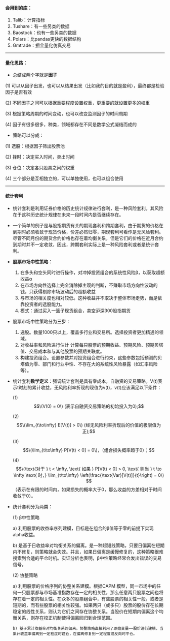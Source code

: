 #### 会用到的库：
1.	Talib：计算指标
2.	Tushare：有一些另类的数据
3.	Baostock：也有一些另类的数据
4.	Polars：比pandas更快的数据结构
5.	Gmtrade：掘金量化仿真交易
-------------------------------------
#### 量化思路：
-	总结成两个字就是**因子**
  
(1)	可以从因子出发，也可以从结果出发（比如我的目的就是盈利），最终都是检验因子是否有效

(2)	不同因子之间可以根据重要程度设置权重，更重要的就设置更多的权重

(3)	根据策略周期的时间变动，也可以改变监测因子的时间周期

(4)	因子有很多很多，种类，领域都存在不同是数学公式凝结而成的

-	策略可以分成：

(1)	选股：根据因子筛出股票池

(2)	择时：决定买入时间，卖出时间

(3)	仓位：决定各只股票之间的权重

(4)	三个部分是互相独立的，可以单独使用，也可以组合使用

-------------------------------------
#### 统计套利

- 统计套利是利用证券价格的历史统计规律进行套利，是一种风险套利。其风险在于这种历史统计规律在未来一段时间内是否继续存在。

-	一个简单的例子是与股指期货有关的期现套利和跨期套利，由于期货的价格在到期时必须收敛于现货价格，价差必然归零，期现套利可看作是无风险套利。尽管不同月份的期货合约价格也存在着均衡关系，但是它们的价格在近月合约到期时并不一定收敛，因此，跨期套利实际上是一种风险套利或者是统计套利。

- **股票市场中性策略**：
    1) 在多头和空头同时进行操作，对冲掉投资组合的系统性风险β，以获取超额收益α
  	2) 在市场方向性选择上完全消除掉主观的判断，不赚取市场方向性波动的钱，只获得剔除市场波动后的超额收益
  	3) 与市场的相关度也相对较低。这种收益并不取决于整体市场走势，而是依靠投资者的选股能力。
  	4) 模式：通过买入一篮子现货组合，卖空沪深300股指期货
-	股票市场中性策略分为**三步**：
	  1) 选股。数量1000只以上，覆盖多行业和交易所。选择投资者更加精通的领域。
	  2) 对收益率和风险进行估计 计算每只股票的预期收益、预期风险、预期贝塔值、交易成本和与其他股票的预期关联度。
	  3) 构建投资组合。设置参数并对投资组合进行约束，这些参数包括预测的贝塔值为零、部门和行业中性、不存在大的系统性风险暴露（如汇率风险等）。
-	统计套利**数学定义**：强调统计套利是具有零成本，自融资的交易策略。V(t)表示t时刻的累计收益，无风险利率折现的现值为v(t)，v(t)应该满足以下条件：

    (1) $$\(V(0) = 0\) (表示自融资交易策略的初始投入为0);$$
 	
    (2) $$\(\lim_{t\to\infty} E[V(t)] > 0\)  (经无风险利率折现后的价值的极限值为正);$$
 	
    (3) $$\(\lim_{t\to\infty} P[V(t) < 0] = 0\)，（组合损失概率趋于0）；$$
 	
    (4) $$\(\text{对于 } t < \infty, \text{ 如果 } P[V(t) < 0] > 0, \text{ 则当 } t \to \infty \text{ 时，} \lim_{t\to\infty} \left(\frac{\text{Var}[V(t)]}{t}\right) = 0\) $$（表示在有限的时间内，如果损失的概率大于0，那么收益的方差相对于时间收敛于0）。
 	
-	统计套利分为两类：

    (1)	β中性策略
 	
      a) 利用股票的收益率序列建模，目标是在组合的β值等于零的前提下实现 alpha收益。
 	
      b) 是基于日收益率对均衡关系的偏离。是一种超短线策略，只要日偏离在短期内不修复，则策略就会失效。并且，如果日偏离是缓慢修复的，这种策略很难搜索到合适的平仓时机。实证分析也表明，β中性策略经常会发出错误的交易信号。
 	
    (2)	协整策略
 	
      a) 利用股票的价格序列的协整关系建模。根据CAPM 模型，同一市场中的任何一只股票都与市场基准指数存在一定的相关性，那么任意两只股票之间也将存在着一定的相关性。在众多的股票组合中，有些股票的相关性一般，或者是短期的，而有些股票的相关性较强。如果两只（或多只）股票的股价存在长期稳定的线性关系，则认为它们之间存在协整关系。当股价在短期内偏离这个均衡关系，则存在校正机制使得偏离回归到合理范围。
 	
 	    b) 基于累计收益率对均衡关系的偏离。协整策略直接利用了原始变量——股价进行建模，当累计收益率偏离到一定程度时建仓，在偏离修复到一定程度或反向时平仓。

  
